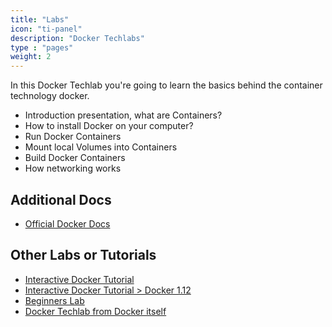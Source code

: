 ```yaml
---
title: "Labs"
icon: "ti-panel"
description: "Docker Techlabs"
type : "pages"
weight: 2
---
```


In this Docker Techlab you're going to learn the basics behind the container technology docker.

* Introduction presentation, what are Containers?
* How to install Docker on your computer?
* Run Docker Containers
* Mount local Volumes into Containers
* Build Docker Containers
* How networking works


## Additional Docs

* [Official Docker Docs](https://docs.docker.com)


## Other Labs or Tutorials

* [Interactive Docker Tutorial](https://www.katacoda.com/courses/docker)
* [Interactive Docker Tutorial > Docker 1.12](http://training.play-with-docker.com)
* [Beginners Lab](https://github.com/alexellis/HandsOnDocker/blob/master/Labs.md)
* [Docker Techlab from Docker itself](https://github.com/docker/labs/blob/master/beginner/readme.md)
